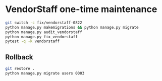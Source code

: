 # VendorStaff one-time maintenance

```bash
git switch -c fix/vendorstaff-0822
python manage.py makemigrations && python manage.py migrate
python manage.py audit_vendorstaff
python manage.py fix_vendorstaff
pytest -q -k vendorstaff
```

## Rollback

```bash
git restore .
python manage.py migrate users 0003
```
